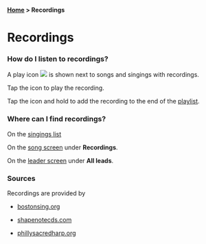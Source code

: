 **[Home](home) &gt; Recordings**

# Recordings

### How do I listen to recordings?

A play icon ![](ic_action_play_over_video) is shown next to songs and singings with recordings.

Tap the icon to play the recording.

Tap the icon and hold to add the recording to the end of the [playlist](playlist).

### Where can I find recordings?

On the [singings list](singing_list)

On the [song screen](song_activity) under **Recordings**.

On the [leader screen](leader_activity) under **All leads**.

### Sources

Recordings are provided by

* [bostonsing.org](http://www.bostonsing.org/index)

* [shapenotecds.com](http://www.shapenotecds.com)

* [phillysacredharp.org](http://phillysacredharp.org)